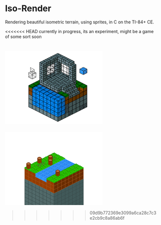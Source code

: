 # Iso-Render

Rendering beautiful isometric terrain, using sprites, in C on the TI-84+ CE.

<<<<<<< HEAD
currently in progress, its an experiment, might be a game of some sort soon

![A Screenshot](https://raw.githubusercontent.com/Michael2-3B/Iso-Render/master/screenshots/render021.png)
=======
![A Screenshot](https://raw.githubusercontent.com/Michael2-3B/Iso-Render/master/screenshots/render013.png)
>>>>>>> 09d9b772369e3099a6ca28c7c3e2cb9c8a86ab6f
